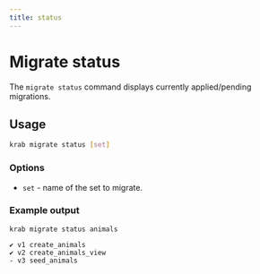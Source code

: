 ```yaml
---
title: status
---
```


# Migrate status

The `migrate status` command displays currently applied/pending migrations.

## Usage

```sh
krab migrate status [set]
```

### Options

- `set` - name of the set to migrate.

### Example output

```
krab migrate status animals

✔ v1 create_animals
✔ v2 create_animals_view
- v3 seed_animals
```

